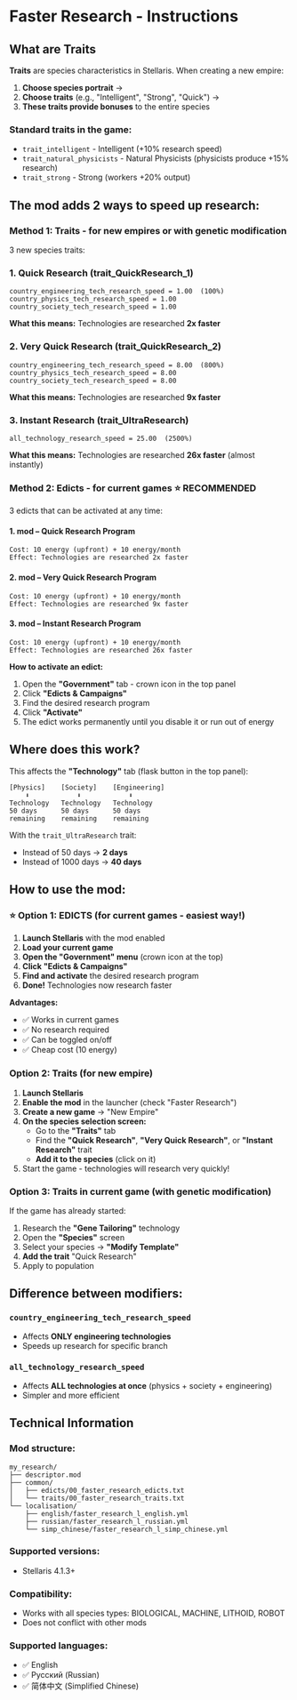 # Faster Research - Instructions

## What are Traits

**Traits** are species characteristics in Stellaris. When creating a new empire:

1. **Choose species portrait** →
2. **Choose traits** (e.g., "Intelligent", "Strong", "Quick") →
3. **These traits provide bonuses** to the entire species

### Standard traits in the game:
- `trait_intelligent` - Intelligent (+10% research speed)
- `trait_natural_physicists` - Natural Physicists (physicists produce +15% research)
- `trait_strong` - Strong (workers +20% output)

## The mod adds 2 ways to speed up research:

### Method 1: Traits - for new empires or with genetic modification

3 new species traits:

### 1. Quick Research (trait_QuickResearch_1)
```
country_engineering_tech_research_speed = 1.00  (100%)
country_physics_tech_research_speed = 1.00
country_society_tech_research_speed = 1.00
```
**What this means:** Technologies are researched **2x faster**

### 2. Very Quick Research (trait_QuickResearch_2)
```
country_engineering_tech_research_speed = 8.00  (800%)
country_physics_tech_research_speed = 8.00
country_society_tech_research_speed = 8.00
```
**What this means:** Technologies are researched **9x faster**

### 3. Instant Research (trait_UltraResearch)
```
all_technology_research_speed = 25.00  (2500%)
```
**What this means:** Technologies are researched **26x faster** (almost instantly)

### Method 2: Edicts - for current games ⭐ RECOMMENDED

3 edicts that can be activated at any time:

#### 1. mod – Quick Research Program
```
Cost: 10 energy (upfront) + 10 energy/month
Effect: Technologies are researched 2x faster
```

#### 2. mod – Very Quick Research Program
```
Cost: 10 energy (upfront) + 10 energy/month
Effect: Technologies are researched 9x faster
```

#### 3. mod – Instant Research Program
```
Cost: 10 energy (upfront) + 10 energy/month
Effect: Technologies are researched 26x faster
```

**How to activate an edict:**
1. Open the **"Government"** tab - crown icon in the top panel
2. Click **"Edicts & Campaigns"**
3. Find the desired research program
4. Click **"Activate"**
5. The edict works permanently until you disable it or run out of energy

## Where does this work?

This affects the **"Technology"** tab (flask button in the top panel):

```
[Physics]    [Society]    [Engineering]
    ⬇️            ⬇️            ⬇️
Technology   Technology   Technology
50 days      50 days      50 days
remaining    remaining    remaining
```

With the `trait_UltraResearch` trait:
- Instead of 50 days → **2 days**
- Instead of 1000 days → **40 days**

## How to use the mod:

### ⭐ Option 1: EDICTS (for current games - easiest way!)

1. **Launch Stellaris** with the mod enabled
2. **Load your current game**
3. **Open the "Government" menu** (crown icon at the top)
4. **Click "Edicts & Campaigns"**
5. **Find and activate** the desired research program
6. **Done!** Technologies now research faster

**Advantages:**
- ✅ Works in current games
- ✅ No research required
- ✅ Can be toggled on/off
- ✅ Cheap cost (10 energy)

### Option 2: Traits (for new empire)

1. **Launch Stellaris**
2. **Enable the mod** in the launcher (check "Faster Research")
3. **Create a new game** → "New Empire"
4. **On the species selection screen:**
   - Go to the **"Traits"** tab
   - Find the **"Quick Research"**, **"Very Quick Research"**, or **"Instant Research"** trait
   - **Add it to the species** (click on it)
5. Start the game - technologies will research very quickly!

### Option 3: Traits in current game (with genetic modification)

If the game has already started:
1. Research the **"Gene Tailoring"** technology
2. Open the **"Species"** screen
3. Select your species → **"Modify Template"**
4. **Add the trait** "Quick Research"
5. Apply to population

## Difference between modifiers:

### `country_engineering_tech_research_speed`
- Affects **ONLY engineering technologies**
- Speeds up research for specific branch

### `all_technology_research_speed`
- Affects **ALL technologies at once** (physics + society + engineering)
- Simpler and more efficient

## Technical Information

### Mod structure:
```
my_research/
├── descriptor.mod
├── common/
│   ├── edicts/00_faster_research_edicts.txt
│   └── traits/00_faster_research_traits.txt
└── localisation/
    ├── english/faster_research_l_english.yml
    ├── russian/faster_research_l_russian.yml
    └── simp_chinese/faster_research_l_simp_chinese.yml
```

### Supported versions:
- Stellaris 4.1.3+

### Compatibility:
- Works with all species types: BIOLOGICAL, MACHINE, LITHOID, ROBOT
- Does not conflict with other mods

### Supported languages:
- ✅ English
- ✅ Русский (Russian)
- ✅ 简体中文 (Simplified Chinese)
